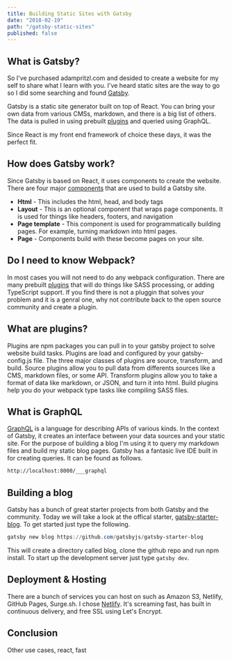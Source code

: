 ```yaml
---
title: Building Static Sites with Gatsby
date: "2018-02-19"
path: "/gatsby-static-sites"
published: false
---
```


## What is Gatsby?
So I've purchased adampritzl.com and desided to create a website for my self to share what I learn with you.  I've heard static sites are the way to go so I did some searching and found [Gatsby](https://www.gatsbyjs.com).

Gatsby is a static site generator built on top of React.  You can bring your own data from various CMSs, markdown, and there is a big list of others.  The data is pulled in using prebuilt [plugins](https://www.gatsbyjs.org/docs/plugins/) and queried using GraphQL.

Since React is my front end framework of choice these days, it was the perfect fit.

## How does Gatsby work?

Since Gatsby is based on React, it uses components to create the website.  There are four major [components](https://www.gatsbyjs.org/docs/building-with-components/) that are used to build a Gatsby site.

* **Html** - This includes the html, head, and body tags
* **Layout** - This is an optional component that wraps page components.  It is used for things like headers, footers, and navigation
* **Page template** - This component is used for programmatically building pages.  For example, turning markdown into html pages.
* **Page** - Components build with these become pages on your site.

## Do I need to know Webpack?

In most cases you will not need to do any webpack configuration.  There are many prebuilt [plugins](https://www.gatsbyjs.org/docs/plugins/) that will do things like SASS processing, or adding TypeScript support.  If you find there is not a pluggin that solves your problem and it is a genral one, why not contribute back to the open source community and create a plugin.

## What are plugins?

Plugins are npm packages you can pull in to your gatsby project to solve website build tasks.  Plugins are load and configured by your gatsby-config.js file.  The three major classes of plugins are source, transform, and build.  Source plugins allow you to pull data from differents sources like a CMS, markdown files, or some API.  Transform plugins allow you to take a format of data like markdown, or JSON, and turn it into html.  Build plugins help you do your webpack type tasks like compiling SASS files.

## What is GraphQL

[GraphQL](http://graphql.org/) is a language for describing APIs of various kinds. In the context of Gatsby, it creates an interface between your data sources and your static site.  For the purpose of building a blog I'm using it to query my markdown files and build my static blog pages.  Gatsby has a fantasic live IDE built in for creating queries.  It can be found as follows.

```html
http://localhost:8000/___graphql
```

## Building a blog

Gatsby has a bunch of great starter projects from both Gatsby and the community.  Today we will take a look at the offical starter, [gatsby-starter-blog](https://github.com/gatsbyjs/gatsby-starter-blog).  To get started just type the following.

```powershell
gatsby new blog https://github.com/gatsbyjs/gatsby-starter-blog
```

This will create a directory called blog, clone the github repo and run npm install.  To start up the development server just type `gatsby dev`.

## Deployment & Hosting

There are a bunch of services you can host on such as Amazon S3, Netlify, GitHub Pages, Surge.sh.  I chose [Netlify](https://www.netlify.com/).  It's screaming fast, has built in continuous delivery, and free SSL using Let's Encrypt.

## Conclusion

Other use cases, react, fast